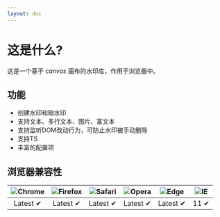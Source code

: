 ```yaml
---
layout: doc
---
```


# 这是什么?
这是一个基于 *canvas* 画布的水印库，作用于浏览器中。

## 功能
- 创建水印和暗水印
- 支持文本、多行文本、图片、富文本
- 支持监听DOM改动行为，可防止水印被手动删除
- 支持TS
- 丰富的配置项

## 浏览器兼容性

| ![Chrome](https://raw.githubusercontent.com/alrra/browser-logos/main/src/chrome/chrome_48x48.png) | ![Firefox](https://raw.githubusercontent.com/alrra/browser-logos/main/src/firefox/firefox_48x48.png) | ![Safari](https://raw.githubusercontent.com/alrra/browser-logos/main/src/safari/safari_48x48.png) | ![Opera](https://raw.githubusercontent.com/alrra/browser-logos/main/src/opera/opera_48x48.png) | ![Edge](https://raw.githubusercontent.com/alrra/browser-logos/main/src/edge/edge_48x48.png) | ![IE](https://raw.githubusercontent.com/alrra/browser-logos/master/src/archive/internet-explorer_9-11/internet-explorer_9-11_48x48.png) |
|:-------------------------------------------------------------------------------------------------:|:----------------------------------------------------------------------------------------------------:|:-------------------------------------------------------------------------------------------------:|:----------------------------------------------------------------------------------------------:|:-------------------------------------------------------------------------------------------:|:---------------------------------------------------------------------------------------------------------------------------------------:|
|                                             Latest ✔                                              |                                               Latest ✔                                               |                                             Latest ✔                                              |                                            Latest ✔                                            |                                          Latest ✔                                           |                                                                  11 ✔                                                                   |
